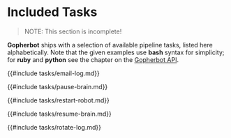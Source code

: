 # Included Tasks

> NOTE: This section is incomplete!

**Gopherbot** ships with a selection of available pipeline tasks, listed here alphabetically. Note that the given examples use **bash** syntax for simplicity; for **ruby** and **python** see the chapter on the [Gopherbot API](../api/API-Introduction.md).

{{#include tasks/email-log.md}}

{{#include tasks/pause-brain.md}}

{{#include tasks/restart-robot.md}}

{{#include tasks/resume-brain.md}}

{{#include tasks/rotate-log.md}}
